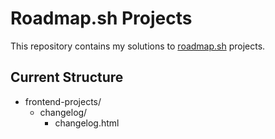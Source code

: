 ﻿# Roadmap.sh Projects

This repository contains my solutions to [roadmap.sh]([https://roadmap.sh/](https://roadmap.sh/projects/changelog-component)) projects.

## Current Structure
- frontend-projects/
  - changelog/
    - changelog.html


